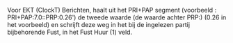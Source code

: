 Voor EKT (ClockT) Berichten, haalt uit het PRI+PAP segment (voorbeeld : PRI+PAP:7.0::PRP:0.26') de tweede waarde (de waarde achter PRP:)
(0.26 in het voorbeeld) en schrijft deze weg in het bij de ingelezen partij bijbehorende Fust, in het Fust Huur (1) veld.
